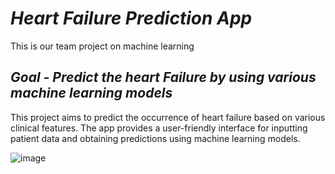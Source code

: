 # *Heart Failure Prediction App*
This is our team project on machine learning
## *Goal - Predict the heart Failure by using various machine learning models*
This project aims to predict the occurrence of heart failure based on various clinical features. The app provides a user-friendly interface for inputting patient data and obtaining predictions using machine learning models.

![image](https://github.com/Tejasri-123/Heart_Failure_Predictions/assets/85396281/c96eb878-1597-46c0-a351-d6b2510a46c4)



